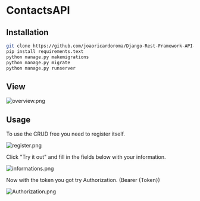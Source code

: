 # ContactsAPI
## Installation

```bash
git clone https://github.com/joaoricardoroma/Django-Rest-Framework-API-Project
pip install requirements.text
python manage.py makemigrations
python manage.py migrate
python manage.py runserver
```
## View
![overview.png](overview.png)

## Usage
To use the CRUD free you need to register itself.

![register.png](register.png)

Click "Try it out" and fill in the fields below with your information.

![informations.png](informations.png)

Now with the token you got try Authorization. (Bearer {Token})

![Authorization.png](Authorization.png)